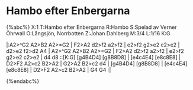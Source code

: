# Hambo efter Enbergarna

{%abc%}
X:1
T:Hambo efter Enbergarna
R:Hambo
S:Spelad av Verner Öhrwall
O:Långsjön, Norrbotten
Z:Johan Dahlberg
M:3/4
L:1/16
K:G

|:A2>^G2 A2>B2 A2>=G2 | F2>A2 d2>f2 a2>f2 | e2>f2 g2>e2 c2>e2 | d2>e2 f2>d2 A4 | A2>^G2 A2>B2 A2>=G2 |
F2>A2 d2>f2 a2>f2 | e2>f2 g2>e2 c2>e2 | d4 d8 ::[K:G] [g4B4D4] [g8B8D8] |
[e4c4E4] [e8c8E8] | D2>F2 A2>c2 B2>A2 | G2>A2 B2>c2 d4 | [g4B4D4] [g8B8D8] |
[e4c4E4] [e8c8E8] | D2>F2 A2>c2 B2>A2 | G4 G4 :|

{%endabc%}
